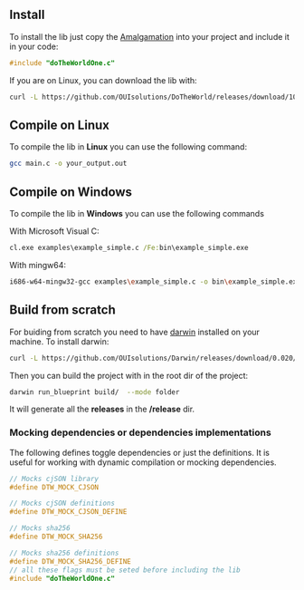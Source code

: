 

## Install

To install the lib just copy the [Amalgamation](https://github.com/OUIsolutions/DoTheWorld/releases/download/10.0.2/doTheWorldOne.c) into your project and include it in your code:
```c
#include "doTheWorldOne.c"
```


If  you are on Linux, you can download the lib with:
```bash
curl -L https://github.com/OUIsolutions/DoTheWorld/releases/download/10.0.2/doTheWorldOne.c -o doTheWorldOne.c
```

## Compile on Linux

To compile the lib in **Linux** you can use the following command:
```bash
gcc main.c -o your_output.out
```

## Compile on Windows

To compile the lib in **Windows** you can use the following commands

With Microsoft Visual C:
```cmd
cl.exe examples\example_simple.c /Fe:bin\example_simple.exe
```

With mingw64:
```bash
i686-w64-mingw32-gcc examples\example_simple.c -o bin\example_simple.exe -lws2_32
```

## Build from scratch

For buiding from scratch you need to have [darwin](https://github.com/OUIsolutions/Darwin/) installed on your machine. To install darwin:
```bash
curl -L https://github.com/OUIsolutions/Darwin/releases/download/0.020/darwin.out -o darwin.out && chmod +x darwin.out &&  sudo  mv darwin.out /usr/bin/darwin
```

Then you can build the project with in the root dir of the project:
```bash
darwin run_blueprint build/  --mode folder
```

It will generate all the **releases** in the **/release** dir.



### Mocking dependencies or dependencies implementations

The following defines toggle dependencies or just the definitions.
It is useful for  working with dynamic compilation or mocking dependencies.
```c
// Mocks cjSON library
#define DTW_MOCK_CJSON

// Mocks cjSON definitions
#define DTW_MOCK_CJSON_DEFINE

// Mocks sha256 
#define DTW_MOCK_SHA256

// Mocks sha256 definitions
#define DTW_MOCK_SHA256_DEFINE
// all these flags must be seted before including the lib
#include "doTheWorldOne.c"
```
